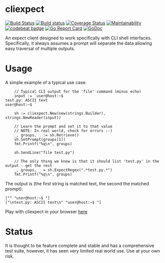 # cliexpect 
[![Build Status](https://travis-ci.org/nu11ptr/cliexpect.svg?branch=master)](https://travis-ci.org/nu11ptr/cliexpect) [![Build status](https://ci.appveyor.com/api/projects/status/hcn04efhv6be9qef/branch/master?svg=true)](https://ci.appveyor.com/project/nu11ptr/cliexpect/branch/master) [![Coverage Status](https://coveralls.io/repos/github/nu11ptr/cliexpect/badge.svg?branch=master)](https://coveralls.io/github/nu11ptr/cliexpect?branch=master) [![Maintainability](https://api.codeclimate.com/v1/badges/58fd89136467e9c5f5f2/maintainability)](https://codeclimate.com/github/nu11ptr/cliexpect/maintainability) [![codebeat badge](https://codebeat.co/badges/bc9f0e88-f744-4383-8a81-b0e6672f2fbd)](https://codebeat.co/projects/github-com-nu11ptr-cliexpect-master) [![Go Report Card](https://goreportcard.com/badge/github.com/nu11ptr/cliexpect)](https://goreportcard.com/report/github.com/nu11ptr/cliexpect) [![GoDoc](https://godoc.org/github.com/nu11ptr/cliexpect?status.svg)](https://godoc.org/github.com/nu11ptr/cliexpect)

An expect client designed to work specifically with CLI shell interfaces. Specifically, it always assumes a prompt will separate the data allowing easy traversal of multiple outputs.

# Usage

A simple example of a typical use case:

```
	// Typical CLI output for the 'file' command (minus echo)
	input := `user@host:~$ 
test.py: ASCII text
user@host:~$ `

	sh := cliexpect.New(new(strings.Builder), strings.NewReader(input))

	// Learn the prompt and set it to that value
	// NOTE: In real world, check for errors :-)
	_, groups, _ := sh.Retrieve()
	sh.SetPrompt(groups[1])
	fmt.Printf("%q\n", groups)

	sh.SendLine("file test.py")

	// The only thing we know is that it should list 'test.py' in the output - get the rest
	_, groups, _ = sh.ExpectRegex(".*test.py.*")
	fmt.Printf("%q\n", groups)
```

The output is (the first string is matched text, the second the matched prompt):

```
["" "user@host:~$ "]
["\ntest.py: ASCII text\n" "user@host:~$ "]
```

Play with cliexpect in your browser [here](https://play.jsgo.io/3bc88a928255db615ce7afeacb60dc4cb2549194)

# Status

It is thought to be feature complete and stable and has a comprehensive test suite, however, it has seen very limited real world use. Use at your own risk.
